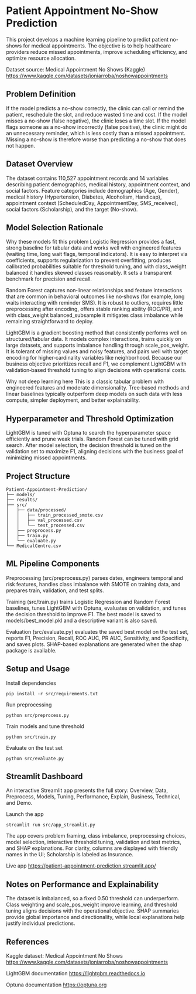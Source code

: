 # Patient Appointment No-Show Prediction

This project develops a machine learning pipeline to predict patient no-shows for medical appointments. The objective is to help healthcare providers reduce missed appointments, improve scheduling efficiency, and optimize resource allocation.

Dataset source: Medical Appointment No Shows (Kaggle)
https://www.kaggle.com/datasets/joniarroba/noshowappointments


## Problem Definition

If the model predicts a no-show correctly, the clinic can call or remind the patient, reschedule the slot, and reduce wasted time and cost. If the model misses a no-show (false negative), the clinic loses a time slot. If the model flags someone as a no-show incorrectly (false positive), the clinic might do an unnecessary reminder, which is less costly than a missed appointment. Missing a no-show is therefore worse than predicting a no-show that does not happen.


## Dataset Overview

The dataset contains 110,527 appointment records and 14 variables describing patient demographics, medical history, appointment context, and social factors. Feature categories include demographics (Age, Gender), medical history (Hypertension, Diabetes, Alcoholism, Handicap), appointment context (ScheduledDay, AppointmentDay, SMS_received), social factors (Scholarship), and the target (No-show).


## Model Selection Rationale

Why these models fit this problem
Logistic Regression provides a fast, strong baseline for tabular data and works well with engineered features (waiting time, long wait flags, temporal indicators). It is easy to interpret via coefficients, supports regularization to prevent overfitting, produces calibrated probabilities suitable for threshold tuning, and with class_weight balanced it handles skewed classes reasonably. It sets a transparent benchmark for precision and recall.

Random Forest captures non‑linear relationships and feature interactions that are common in behavioral outcomes like no‑shows (for example, long waits interacting with reminder SMS). It is robust to outliers, requires little preprocessing after encoding, offers stable ranking ability (ROC/PR), and with class_weight balanced_subsample it mitigates class imbalance while remaining straightforward to deploy.

LightGBM is a gradient boosting method that consistently performs well on structured/tabular data. It models complex interactions, trains quickly on large datasets, and supports imbalance handling through scale_pos_weight. It is tolerant of missing values and noisy features, and pairs well with target encoding for higher‑cardinality variables like neighborhood. Because our business objective prioritizes recall and F1, we complement LightGBM with validation‑based threshold tuning to align decisions with operational costs.

Why not deep learning here
This is a classic tabular problem with engineered features and moderate dimensionality. Tree‑based methods and linear baselines typically outperform deep models on such data with less compute, simpler deployment, and better explainability.


## Hyperparameter and Threshold Optimization

LightGBM is tuned with Optuna to search the hyperparameter space efficiently and prune weak trials. Random Forest can be tuned with grid search. After model selection, the decision threshold is tuned on the validation set to maximize F1, aligning decisions with the business goal of minimizing missed appointments.


## Project Structure

```
Patient-Appointment-Prediction/
├── models/
├── results/
├── src/
│   ├── data/processed/
│   │   ├── train_processed_smote.csv
│   │   ├── val_processed.csv
│   │   └── test_processed.csv
│   ├── preprocess.py
│   ├── train.py
│   └── evaluate.py
└── MedicalCentre.csv
```


## ML Pipeline Components

Preprocessing (src/preprocess.py) parses dates, engineers temporal and risk features, handles class imbalance with SMOTE on training data, and prepares train, validation, and test splits.

Training (src/train.py) trains Logistic Regression and Random Forest baselines, tunes LightGBM with Optuna, evaluates on validation, and tunes the decision threshold to improve F1. The best model is saved to models/best_model.pkl and a descriptive variant is also saved.

Evaluation (src/evaluate.py) evaluates the saved best model on the test set, reports F1, Precision, Recall, ROC AUC, PR AUC, Sensitivity, and Specificity, and saves plots. SHAP-based explanations are generated when the shap package is available.


## Setup and Usage

Install dependencies
```
pip install -r src/requirements.txt
```

Run preprocessing
```
python src/preprocess.py
```

Train models and tune threshold
```
python src/train.py
```

Evaluate on the test set
```
python src/evaluate.py
```


## Streamlit Dashboard

An interactive Streamlit app presents the full story: Overview, Data, Preprocess, Models, Tuning, Performance, Explain, Business, Technical, and Demo.

Launch the app
```
streamlit run src/app_streamlit.py
```

The app covers problem framing, class imbalance, preprocessing choices, model selection, interactive threshold tuning, validation and test metrics, and SHAP explanations. For clarity, columns are displayed with friendly names in the UI; Scholarship is labeled as Insurance.

Live app
https://patient-appointment-prediction.streamlit.app/


## Notes on Performance and Explainability

The dataset is imbalanced, so a fixed 0.50 threshold can underperform. Class weighting and scale_pos_weight improve learning, and threshold tuning aligns decisions with the operational objective. SHAP summaries provide global importance and directionality, while local explanations help justify individual predictions.


## References

Kaggle dataset: Medical Appointment No Shows
https://www.kaggle.com/datasets/joniarroba/noshowappointments

LightGBM documentation
https://lightgbm.readthedocs.io

Optuna documentation
https://optuna.org
